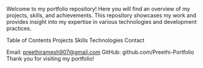 Welcome to my portfolio repository! Here you will find an overview of my projects, skills, and achievements. This repository showcases my work and provides insight into my expertise in various technologies and development practices.

Table of Contents
Projects
Skills
Technologies
Contact

Email: preethiramesh907@gmail.com
GitHub: github.com/Preethi-Portfolio
Thank you for visiting my portfolio!
